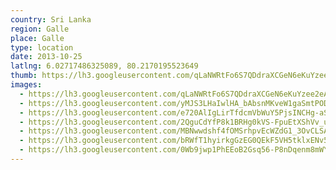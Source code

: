 ```yaml
---
country: Sri Lanka
region: Galle
place: Galle
type: location
date: 2013-10-25
latlng: 6.02717486325089, 80.2170195523649
thumb: https://lh3.googleusercontent.com/qLaNWRtFo6S7QDdraXCGeN6eKuYzee2eAej54spaWkcRKwI13jQfDSx6WXp0wVqD3PThFcFKgRvsI7eVG95OYqHIRqapz0fc4_GQHjf51HTu62itEdquW8DpyMN5RL5Nk33P2XUBmg
images:
  - https://lh3.googleusercontent.com/qLaNWRtFo6S7QDdraXCGeN6eKuYzee2eAej54spaWkcRKwI13jQfDSx6WXp0wVqD3PThFcFKgRvsI7eVG95OYqHIRqapz0fc4_GQHjf51HTu62itEdquW8DpyMN5RL5Nk33P2XUBmg
  - https://lh3.googleusercontent.com/yMJS3LHaIwlHA_bAbsnMKveW1gaSmtPODa908DD2xgG8TUA38Bh3Hfdzkbe1d_DDaoZD2oVMyLFRLe26FpefPKTsf7hV_ig4-mUbBqVtwMPJ9-vy1DTzZmxRqVtTXHtLZxYpCPqOcw
  - https://lh3.googleusercontent.com/e720AlIgLirTfdcmVbWuY5PjsINCHg-aSrK8YWK9FfgSBLgNj7UP2NfzXMIZueSLMcKXDF4txxJ66H2JvwPb4Tm5fPu_cAjPCxsY-KPekECzJNNyf3Y4AI57a5_-2pZs6av9dgZu3g
  - https://lh3.googleusercontent.com/2QguCdYfP8k1BRHg0kVS-FpuEtXShVv_uvVMG0fRfEy_7nHjVP4_LzwODeeblTfyfomcKexesYtZB7osiimKX38dSa4nRUzCRrG9O2lfVdN4oWTVHoHOVzuuhv4OCuVUXo8ngog93Q
  - https://lh3.googleusercontent.com/MBNwwdshf4fOMSrhpvEcWZdG1_3OvCLSACfmTF3ya66vUuv4cMZDz1Tm0yxT1QDCnfrAumOuKn89T08KkPunk0ZAaoFZ1mv1yU1p29X9xBhitACGgWYy67DHtLQjiG67IEDM5xNAMQ
  - https://lh3.googleusercontent.com/bRWfT1hyirkgGzEG0QEkF5VH5tklxENv5RRMGfHLgXvOoIfQUNFd5kVgBULJyN_M5tItI2ifgNRvRRFRkSwuOGVTx99KitZgv86CkClo7tfJl__ikQlcsbRw6TFZZ6kJP9SAc5ZR_g
  - https://lh3.googleusercontent.com/0Wb9jwp1PhEEoB2Gsq56-P8nDqenm8mWY3jGufj9ZY3yxOMNEM3kDwKDFyPSKxzWPafzvl7_sFogP2dI3qP6HGEzmiffVHa2MvW8SmhsdbC0v5scqPtPkIN8xuXLloAIbqNZjPXlvw
---
```

